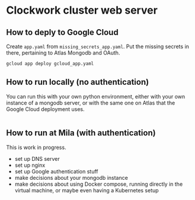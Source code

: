 # Clockwork cluster web server

## How to deply to Google Cloud

Create `app.yaml` from `missing_secrets_app.yaml`.
Put the missing secrets in there, pertaining to Atlas Mongodb and OAuth.

```bash
gcloud app deploy gcloud_app.yaml
```

## How to run locally (no authentication)

You can run this with your own python environment, either with
your own instance of a mongodb server, or with the same one
on Atlas that the Google Cloud deployment uses.

```bash

```

## How to run at Mila (with authentication)

This is work in progress.

- set up DNS server
- set up nginx
- set up Google authentication stuff
- make decisions about your mongodb instance
- make decisions about using Docker compose, running directly in the virtual machine, or maybe even having a Kubernetes setup